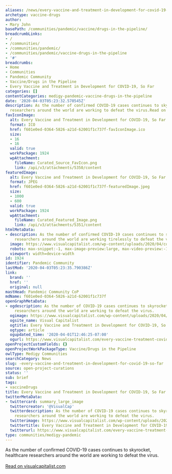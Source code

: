 ```yaml
---
aliases: /news/every-vaccine-and-treatment-in-development-for-covid-19-so-far
archetype: vaccine-drugs
author:
- Mary John
basePath: /communities/pandemic/vaccine/drugs-in-the-pipeline/
breadcrumbLinks:
- /
- /communities/
- /communities/pandemic/
- /communities/pandemic/vaccine-drugs-in-the-pipeline
- '#'
breadcrumbs:
- Home
- Communities
- Pandemic Community
- Vaccine/Drugs in the Pipeline
- Every Vaccine and Treatment in Development for COVID-19, So Far
categories: []
contentCategories: medigy-pandemic-vaccine-drugs-in-the-pipeline
date: '2020-04-03T05:23:32.570545Z'
description: As the number of confirmed COVID-19 cases continues to skyrocket, healthcare
  researchers around the world are working to defeat the virus.Read on visualcapitalist.com
favIconImage:
  alt: Every Vaccine and Treatment in Development for COVID-19, So Far
  format: ICO
  href: f601e0ed-0364-5826-a21d-62001f1c737f-favIconImage.ico
  size:
  - 16
  - 16
  valid: true
  workPackage: 1924
  wpAttachment:
    fileName: Curated_Source_FavIcon.png
    link: /api/v3/attachments/5350/content
featuredImage:
  alt: Every Vaccine and Treatment in Development for COVID-19, So Far
  format: JPEG
  href: f601e0ed-0364-5826-a21d-62001f1c737f-featuredImage.jpeg
  size:
  - 1000
  - 600
  valid: true
  workPackage: 1924
  wpAttachment:
    fileName: Curated_Featured_Image.png
    link: /api/v3/attachments/5351/content
htmlMetaData:
- description: As the number of confirmed COVID-19 cases continues to skyrocket, healthcare
    researchers around the world are working tirelessly to defeat the virus.
  image: https://www.visualcapitalist.com/wp-content/uploads/2020/04/covid-19-innovations-pipeline-prev.jpg
  robots: max-snippet:-1, max-image-preview:large, max-video-preview:-1
  viewport: width=device-width
id: 1924
identifier: Pandemic Community
lastMod: '2020-04-03T05:23:35.790386Z'
link:
  brand: ''
  href: ''
  original: null
mastHead: Pandemic Community CoP
mdName: f601e0ed-0364-5826-a21d-62001f1c737f
openGraphMetaData:
- ogdescription: As the number of COVID-19 cases continues to skyrocket, healthcare
    researchers around the world are working to defeat the virus.
  ogimage: https://www.visualcapitalist.com/wp-content/uploads/2020/04/covid-19-innovations-pipeline-prev.jpg
  ogsite_name: Visual Capitalist
  ogtitle: Every Vaccine and Treatment in Development for COVID-19, So Far
  ogtype: article
  ogupdated_time: '2020-04-01T12:46:25-07:00'
  ogurl: https://www.visualcapitalist.com/every-vaccine-treatment-covid-19-so-far/
openProjectCustomFields: {}
openProjectWorkPackageType: Vaccine/Drugs in the Pipeline
owlType: Medigy Communities
searchCategory: News
slug: -every-vaccine-and-treatment-in-development-for-covid-19-so-far
source: open-project-curations
status: ''
sub: brief
tags:
- vaccineDrugs
title: Every Vaccine and Treatment in Development for COVID-19, So Far
twitterMetaData:
- twittercard: summary_large_image
  twittercreator: '@VisualCap'
  twitterdescription: As the number of COVID-19 cases continues to skyrocket, healthcare
    researchers around the world are working to defeat the virus.
  twitterimage: https://www.visualcapitalist.com/wp-content/uploads/2020/04/covid-19-innovations-pipeline-prev.jpg
  twittertitle: Every Vaccine and Treatment in Development for COVID-19, So Far
  twitterurl: https://www.visualcapitalist.com/every-vaccine-treatment-covid-19-so-far/
type: communities/medigy-pandemic
---
```


As the number of confirmed COVID-19 cases continues to skyrocket, healthcare researchers around the world are working to defeat the virus.<br><br><a target="_blank" href=https://www.visualcapitalist.com/every-vaccine-treatment-covid-19-so-far/>Read on visualcapitalist.com</a>